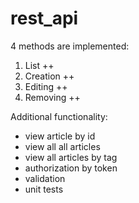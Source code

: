# rest_api
4 methods are implemented: 
1. List ++ 
2. Creation ++ 
3. Editing ++ 
4. Removing ++ 

Additional functionality:
+ view article by id
+ view all all articles 
+ view all articles by tag 
+ authorization by token 
+ validation 
+ unit tests
